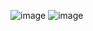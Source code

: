 ![image](https://github.com/user-attachments/assets/73a343fe-160d-45d4-b697-00469e5a1c2e)
![image](https://github.com/user-attachments/assets/ff086efc-750e-4569-9065-e262adb79649)

